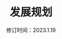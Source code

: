 ---
title: 发展规划
date: 修订时间：2023.1.19
description: 以下内容代表了 Highcharts 的产品发展周期和未来方向。它只是为了提供信息，不应该被看作是我们的承诺。
products: 
   - highcharts-v11: dark_icon_highcharts.svg
   - highcharts: dark_icon_highcharts.svg
   - maps: dark_icon_map.svg
   - dashboards: dark_icon_highcharts.svg
   - export-server: dark_icon_highcharts.svg
   - highcharts-editor: editor_dark.svg
---